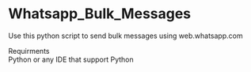 # Whatsapp_Bulk_Messages
Use this python script to send bulk messages using web.whatsapp.com



Requirments
<br>Python or any IDE that support Python
<br>
